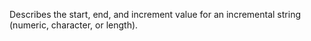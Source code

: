 Describes the start, end, and increment value for an incremental string (numeric, character, or length).